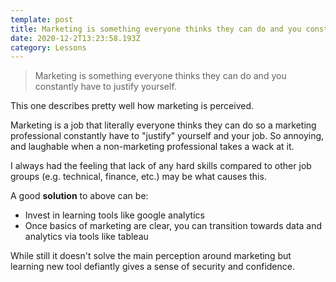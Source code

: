 ```yaml
---
template: post
title: Marketing is something everyone thinks they can do and you constantly have to justify yourself
date: 2020-12-2T13:23:58.193Z
category: Lessons
---
```

>  Marketing is something everyone thinks they can do and you constantly have to justify yourself. 

This one describes pretty well how marketing is perceived.

Marketing is a job that literally everyone thinks they can do so a marketing professional constantly have to "justify" yourself and your job. So annoying, and laughable when a non-marketing professional takes a wack at it. 

I always had the feeling that lack of any hard skills compared to other job groups (e.g. technical, finance, etc.) may be what causes this. 

A good **solution** to above can be:

- Invest in learning tools like google analytics
- Once basics of marketing are clear, you can transition towards data and analytics via tools like tableau 

While still it doesn't solve the main perception around marketing but learning new tool defiantly gives a sense of security and confidence. 